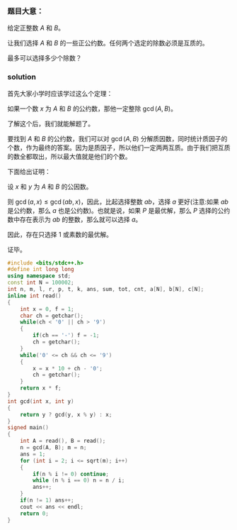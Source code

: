### 题目大意：

给定正整数 $A$ 和 $B$。

让我们选择 $A$ 和 $B$ 的一些正公约数。任何两个选定的除数必须是互质的。

最多可以选择多少个除数？

### solution

首先大家小学时应该学过这么个定理：

如果一个数 $x$ 为 $A$ 和 $B$ 的公约数，那他一定整除 $\gcd(A, B)$。

了解这个后，我们就能解题了。

要找到 $A$ 和 $B$ 的公约数，我们可以对 $\gcd(A, B)$ 分解质因数，同时统计质因子的个数，作为最终的答案。因为是质因子，所以他们一定两两互质。由于我们把互质的数全都取出，所以最大值就是他们的个数。

下面给出证明：

设 $x$ 和 $y$ 为 $A$ 和 $B$ 的公因数。

则 $\gcd(a, x) \leq \gcd(ab, x)$，因此，比起选择整数 $ab$，选择 $a$ 更好(注意:如果 $ab$ 是公约数，那么 $a$ 也是公约数)。也就是说，如果 $P$ 是最优解，那么 $P$ 选择的公约数中存在表示为 $ab$ 的整数，那么就可以选择 $a$。

因此，存在只选择 $1$ 或素数的最优解。

证毕。


```cpp
#include <bits/stdc++.h>
#define int long long
using namespace std;
const int N = 100002;
int n, m, l, r, p, t, k, ans, sum, tot, cnt, a[N], b[N], c[N];
inline int read()
{
    int x = 0, f = 1;
    char ch = getchar();
    while(ch < '0' || ch > '9')
	{
        if(ch == '-') f = -1;
        ch = getchar();
    }
    while('0' <= ch && ch <= '9')
	{
        x = x * 10 + ch - '0';
        ch = getchar();
    }
    return x * f;
}
int gcd(int x, int y)
{
	return y ? gcd(y, x % y) : x;
}
signed main()
{
	int A = read(), B = read();
	n = gcd(A, B); m = n;
	ans = 1;
	for (int i = 2; i <= sqrt(m); i++)
	{
		if(n % i != 0) continue;
		while (n % i == 0) n = n / i;
		ans++;
	}
	if(n != 1) ans++;
	cout << ans << endl; 
    return 0;
}
```
